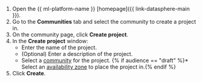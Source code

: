 1. Open the {{ ml-platform-name }} [homepage]({{ link-datasphere-main }}).
1. Go to the **Communities** tab and select the community to create a project in.
1. On the community page, click **Create project**.
1. In the **Create project** window:
   * Enter the name of the project.
   * (Optional) Enter a description of the project.
   * Select a [community](../../datasphere/concepts/community.md) for the project.
   {% if audience == "draft" %}* Select an [availability zone](../../overview/concepts/geo-scope.md) to place the project in.{% endif %}
1. Click **Create**.
